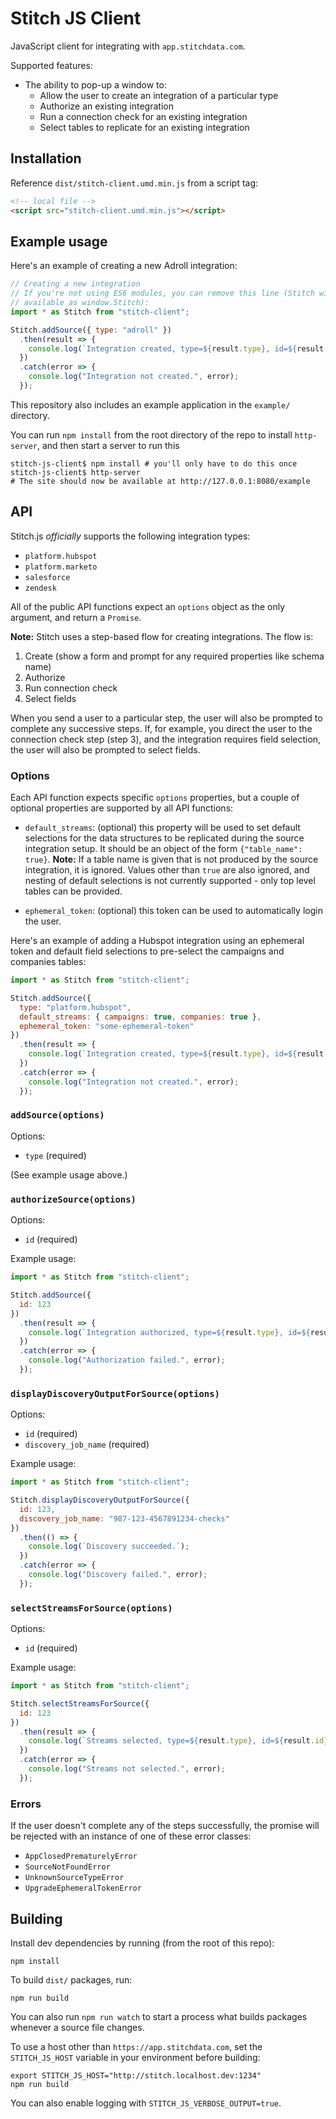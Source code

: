 # Stitch JS Client

JavaScript client for integrating with `app.stitchdata.com`.

Supported features:

* The ability to pop-up a window to:
  * Allow the user to create an integration of a particular type
  * Authorize an existing integration
  * Run a connection check for an existing integration
  * Select tables to replicate for an existing integration

## Installation

Reference `dist/stitch-client.umd.min.js` from a script tag:

```html
<!-- local file -->
<script src="stitch-client.umd.min.js"></script>
```

## Example usage

Here's an example of creating a new Adroll integration:

```javascript
// Creating a new integration
// If you're not using ES6 modules, you can remove this line (Stitch will be
// available as window.Stitch):
import * as Stitch from "stitch-client";

Stitch.addSource({ type: "adroll" })
  .then(result => {
    console.log(`Integration created, type=${result.type}, id=${result.id}`);
  })
  .catch(error => {
    console.log("Integration not created.", error);
  });
```

This repository also includes an example application in the `example/` directory.

You can run `npm install` from the root directory of the repo to install `http-server`, and then start a server to run this

```shell
stitch-js-client$ npm install # you'll only have to do this once
stitch-js-client$ http-server
# The site should now be available at http://127.0.0.1:8080/example
```

## API

Stitch.js _officially_ supports the following integration types:

* `platform.hubspot`
* `platform.marketo`
* `salesforce`
* `zendesk`

All of the public API functions expect an `options` object as the only argument, and return a `Promise`.

**Note:** Stitch uses a step-based flow for creating integrations. The flow is:

1. Create (show a form and prompt for any required properties like schema name)
2. Authorize
3. Run connection check
4. Select fields

When you send a user to a particular step, the user will also be prompted to complete any successive steps. If, for example, you direct the user to the connection check step (step 3), and the integration requires field selection, the user will also be prompted to select fields.

### Options

Each API function expects specific `options` properties, but a couple of optional properties are supported by all API functions:

* `default_streams`: (optional) this property will be used to set default selections for the data structures to be replicated during the source integration setup. It should be an object of the form `{"table_name": true}`. **Note:** If a table name is given that is not produced by the source
  integration, it is ignored. Values other than `true` are also ignored, and
  nesting of default selections is not currently supported - only top level
  tables can be provided.

* `ephemeral_token`: (optional) this token can be used to automatically login the user.

Here's an example of adding a Hubspot integration using an ephemeral token and default field selections to pre-select the campaigns and companies tables:

```javascript
import * as Stitch from "stitch-client";

Stitch.addSource({
  type: "platform.hubspot",
  default_streams: { campaigns: true, companies: true },
  ephemeral_token: "some-ephemeral-token"
})
  .then(result => {
    console.log(`Integration created, type=${result.type}, id=${result.id}`);
  })
  .catch(error => {
    console.log("Integration not created.", error);
  });
```

### `addSource(options)`

Options:

* `type` (required)

(See example usage above.)

### `authorizeSource(options)`

Options:

* `id` (required)

Example usage:

```javascript
import * as Stitch from "stitch-client";

Stitch.addSource({
  id: 123
})
  .then(result => {
    console.log(`Integration authorized, type=${result.type}, id=${result.id}`);
  })
  .catch(error => {
    console.log("Authorization failed.", error);
  });
```

### `displayDiscoveryOutputForSource(options)`

Options:

* `id` (required)
* `discovery_job_name` (required)

Example usage:

```javascript
import * as Stitch from "stitch-client";

Stitch.displayDiscoveryOutputForSource({
  id: 123,
  discovery_job_name: "987-123-4567891234-checks"
})
  .then(() => {
    console.log(`Discovery succeeded.`);
  })
  .catch(error => {
    console.log("Discovery failed.", error);
  });
```

### `selectStreamsForSource(options)`

Options:

* `id` (required)

Example usage:

```javascript
import * as Stitch from "stitch-client";

Stitch.selectStreamsForSource({
  id: 123
})
  .then(result => {
    console.log(`Streams selected, type=${result.type}, id=${result.id}`);
  })
  .catch(error => {
    console.log("Streams not selected.", error);
  });
```

### Errors

If the user doesn't complete any of the steps successfully, the promise will be rejected with an instance of one of these error classes:

* `AppClosedPrematurelyError`
* `SourceNotFoundError`
* `UnknownSourceTypeError`
* `UpgradeEphemeralTokenError`

## Building

Install dev dependencies by running (from the root of this repo):

```
npm install
```

To build `dist/` packages, run:

```
npm run build
```

You can also run `npm run watch` to start a process what builds packages whenever a source file changes.

To use a host other than `https://app.stitchdata.com`, set the `STITCH_JS_HOST` variable in your environment before building:

```
export STITCH_JS_HOST="http://stitch.localhost.dev:1234"
npm run build
```

You can also enable logging with `STITCH_JS_VERBOSE_OUTPUT=true`.

